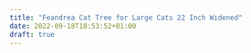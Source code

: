 ```yaml
---
title: "Feandrea Cat Tree for Large Cats 22 Inch Widened"
date: 2022-09-18T18:53:52+01:00
draft: true
---
```


